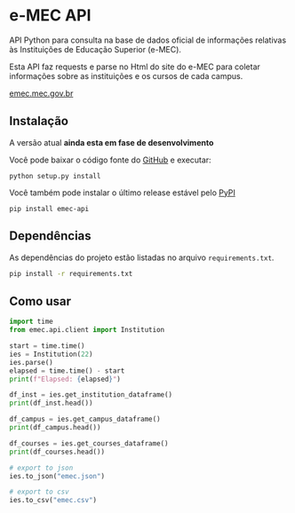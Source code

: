 # e-MEC API

API Python para consulta na base de dados oficial de informações relativas às Instituições de Educação Superior (e-MEC).

Esta API faz requests e parse no Html do site do e-MEC para coletar informações sobre as instituições e os cursos de cada campus.

[emec.mec.gov.br](http://emec.mec.gov.br/)

## Instalação

A versão atual **ainda esta em fase de desenvolvimento**

Você pode baixar o código fonte do [GitHub][git] e executar:

```
python setup.py install
```

Você também pode instalar o último release estável pelo [PyPI](https://pypi.python.org/pypi)

```
pip install emec-api
```

[git]: https://github.com/pavanad/emec-api "e-MEC API"

## Dependências


As dependências do projeto estão listadas no arquivo `requirements.txt`.

```bash
pip install -r requirements.txt
```

## Como usar

```python
import time
from emec.api.client import Institution

start = time.time()
ies = Institution(22)
ies.parse()
elapsed = time.time() - start
print(f"Elapsed: {elapsed}")

df_inst = ies.get_institution_dataframe()
print(df_inst.head())

df_campus = ies.get_campus_dataframe()
print(df_campus.head())

df_courses = ies.get_courses_dataframe()
print(df_courses.head())

# export to json
ies.to_json("emec.json")

# export to csv
ies.to_csv("emec.csv")
```
